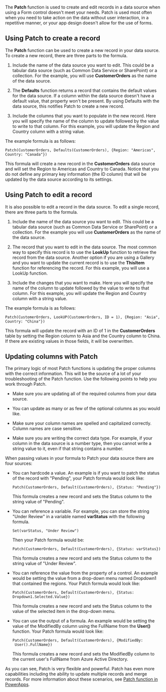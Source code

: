 The **Patch** function is used to create and edit records in a data
source when using a Form control doesn't meet your needs. Patch is used
most often when you need to take action on the data without user
interaction, in a repetitive manner, or your app design doesn't allow
for the use of forms.

Using Patch to create a record
------------------------------

The **Patch** function can be used to create a new record in your data
source. To create a new record, there are three parts to the formula.

1.  Include the name of the data source you want to edit. This could be
    a tabular data source (such as Common Data Service or SharePoint) or a
    collection. For the example, you will use **CustomerOrders** as the name
    of the data source.

2.  The **Defaults** function returns a record that contains the default
    values for the data source. If a column within the data source
    doesn't have a default value, that property won't be present. By
    using Defaults with the data source, this notifies Patch to create a
    new record.

3.  Include the columns that you want to populate in the new record. Here you
    will specify the name of the column to update followed by the value
    to write to that column. For this example, you will update the
    Region and Country column with a string value.

The example formula is as follows:

```
Patch(CustomerOrders, Defaults(CustomerOrders), {Region: "Americas", Country: "Canada"})
```

This formula will create a new record in the **CustomerOrders** data source and will set the Region to Americas and Country to Canada. Notice that you do not define any primary key information (the ID column) that will be updated by the data source according to its settings.

Using Patch to edit a record
----------------------------

It is also possible to edit a record in the data source. To edit a
single record, there are three parts to the formula.

1.  Include the name of the data source you want to edit. This could be
    a tabular data source (such as Common Data Service or SharePoint) or a
    collection. For the example you will use **CustomerOrders** as the name
    of the data source.

2.  The record that you want to edit in the data source. The most common
    way to specify this record is to use the **LookUp** function to
    retrieve the record from the data source. Another option if you are
    using a Gallery and you want to update the current record is to use
    the **ThisItem** function for referencing the record. For this
    example, you will use a LookUp function.

3.  Include the changes that you want to make. Here you will specify the name
    of the column to update followed by the value to write to that
    column. For this example, you will update the Region and Country
    column with a string value.

The example formula is as follows:

```
Patch(CustomerOrders, LookUP(CustomerOrders, ID = 1), {Region: "Asia", Country: "China"})
```

This formula will update the record with an ID of 1 in the
**CustomerOrders** table by setting the Region column to Asia and the
Country column to China. If there are existing values in those fields,
it will be overwritten.

Updating columns with Patch
---------------------------

The primary logic of most Patch functions is updating the proper columns
with the correct information. This will be the source of a lot of your
troubleshooting of the Patch function. Use the following points to help
you work through Patch.

-   Make sure you are updating all of the required columns from your
    data source.

-   You can update as many or as few of the optional columns as you
    would like.

-   Make sure your column names are spelled and capitalized correctly.
    Column names are case sensitive.

-   Make sure you are writing the correct data type. For example, if
    your column in the data source is a number type, then you cannot write a string value to it, even if that string contains a number.

When passing values in your formula to Patch your data source there are
four sources:

-  You can hardcode a value. An example is if you want to patch the
    status of the record with "Pending", your Patch formula would look
    like:

    ```
    Patch(CustomerOrders, Default(CustomerOrders), {Status: "Pending"})
    ```

    This formula creates a new record and sets the Status column to the
    string value of "Pending".

-   You can reference a variable. For example, you can store the string
    "Under Review" in a variable named **varStatus** with the following
    formula.

    ```
    Set(varStatus, "Under Review")
    ```

    Then your Patch formula would be:

    ```
    Patch(CustomerOrders, Default(CustomerOrders), {Status: varStatus})
    ```

    This formula creates a new record and sets the Status column to the
    string value of "Under Review".

-  You can reference the value from the property of a control. An
    example would be setting the value from a drop-down menu named Dropdown1
    that contained the regions. Your Patch formula would look like:

    ```
    Patch(CustomerOrders, Default(CustomerOrders), {Status:
    Dropdown1.Selected.Value})
    ```

   This formula creates a new record and sets the Status column to the
    value of the selected item in the drop-down menu.

-  You can use the output of a formula. An example would be setting the
    value of the ModifiedBy column using the FullName from the
    **User()** function. Your Patch formula would look like:

   ```
   Patch(CustomerOrders, Default(CustomerOrders), {ModifiedBy:
    User().FullName})
    ```

   This formula creates a new record and sets the ModifiedBy column to
    the current user's FullName from Azure Active Directory.

As you can see, Patch is very flexible and powerful. Patch has even more
capabilities including the ability to update multiple records and merge
records. For more information about these scenarios, see
[Patch function in PowerApps](https://docs.microsoft.com/powerapps/maker/canvas-apps/functions/function-patch). 

